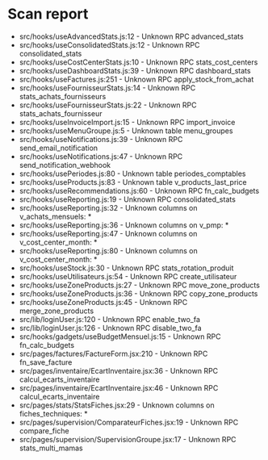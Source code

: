 # Scan report

- src/hooks/useAdvancedStats.js:12 - Unknown RPC advanced_stats
- src/hooks/useConsolidatedStats.js:12 - Unknown RPC consolidated_stats
- src/hooks/useCostCenterStats.js:10 - Unknown RPC stats_cost_centers
- src/hooks/useDashboardStats.js:39 - Unknown RPC dashboard_stats
- src/hooks/useFactures.js:251 - Unknown RPC apply_stock_from_achat
- src/hooks/useFournisseurStats.js:14 - Unknown RPC stats_achats_fournisseurs
- src/hooks/useFournisseurStats.js:22 - Unknown RPC stats_achats_fournisseur
- src/hooks/useInvoiceImport.js:15 - Unknown RPC import_invoice
- src/hooks/useMenuGroupe.js:5 - Unknown table menu_groupes
- src/hooks/useNotifications.js:39 - Unknown RPC send_email_notification
- src/hooks/useNotifications.js:47 - Unknown RPC send_notification_webhook
- src/hooks/usePeriodes.js:80 - Unknown table periodes_comptables
- src/hooks/useProducts.js:83 - Unknown table v_products_last_price
- src/hooks/useRecommendations.js:60 - Unknown RPC fn_calc_budgets
- src/hooks/useReporting.js:19 - Unknown RPC consolidated_stats
- src/hooks/useReporting.js:32 - Unknown columns on v_achats_mensuels: *
- src/hooks/useReporting.js:36 - Unknown columns on v_pmp: *
- src/hooks/useReporting.js:47 - Unknown columns on v_cost_center_month: *
- src/hooks/useReporting.js:80 - Unknown columns on v_cost_center_month: *
- src/hooks/useStock.js:30 - Unknown RPC stats_rotation_produit
- src/hooks/useUtilisateurs.js:54 - Unknown RPC create_utilisateur
- src/hooks/useZoneProducts.js:27 - Unknown RPC move_zone_products
- src/hooks/useZoneProducts.js:36 - Unknown RPC copy_zone_products
- src/hooks/useZoneProducts.js:45 - Unknown RPC merge_zone_products
- src/lib/loginUser.js:120 - Unknown RPC enable_two_fa
- src/lib/loginUser.js:126 - Unknown RPC disable_two_fa
- src/hooks/gadgets/useBudgetMensuel.js:15 - Unknown RPC fn_calc_budgets
- src/pages/factures/FactureForm.jsx:210 - Unknown RPC fn_save_facture
- src/pages/inventaire/EcartInventaire.jsx:36 - Unknown RPC calcul_ecarts_inventaire
- src/pages/inventaire/EcartInventaire.jsx:46 - Unknown RPC calcul_ecarts_inventaire
- src/pages/stats/StatsFiches.jsx:29 - Unknown columns on fiches_techniques: *
- src/pages/supervision/ComparateurFiches.jsx:19 - Unknown RPC compare_fiche
- src/pages/supervision/SupervisionGroupe.jsx:17 - Unknown RPC stats_multi_mamas
